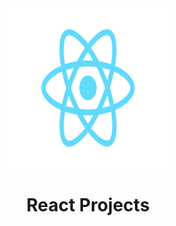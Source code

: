 <div align="center">
 <img style="height:256px; width:256px;" src="./logo.svg"></>
</>

# React Projects
